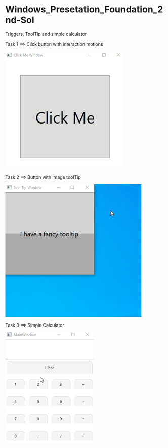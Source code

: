 # Windows_Presetation_Foundation_2nd-Sol
Triggers, ToolTip and simple calculator


Task 1 ==>  Click button with interaction motions

![](Images/Task1.gif)


Task 2 ==> Button with image toolTip

![](Images/Task2.gif)

Task 3 ==> Simple Calculator

![](Images/Task3.gif)
